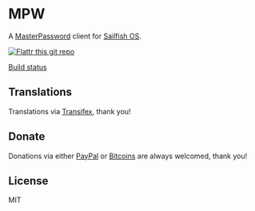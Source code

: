 # MPW

A [MasterPassword](http://masterpasswordapp.com/) client for [Sailfish OS](https://sailfishos.org).

[![Flattr this git repo](http://api.flattr.com/button/flattr-badge-large.png)](https://flattr.com/submit/auto?user_id=ilpianista&url=https://git.merproject.org/ilpianista/harbour-MPW&title=harbour-MPW&language=&tags=jolla&category=software)

[Build status](https://build.merproject.org/package/live_build_log/home:ilpianista/harbour-mpw/sailfish_latest_armv7hl/armv8el)

## Translations

Translations via [Transifex](https://www.transifex.com/ilpianista-harbour/harbour-MPW/dashboard/), thank you!

## Donate

Donations via either [PayPal](https://www.paypal.me/andreascarpino) or [Bitcoins](bitcoin://1Ph3hFEoQaD4PK6MhL3kBNNh9FZFBfisEH) are always welcomed, thank you!

## License

MIT
